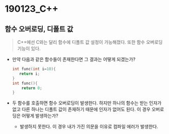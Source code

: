 # 190123_C++

## 함수 오버로딩, 디폴트 값

> C++에선 C와는 달리 함수에 디폴트 값 설정이 가능해졌다. 또한 함수 오버로딩 기능이 있다.

- 만약 다음과 같은 함수들이 존재한다면 그 결과는 어떻게 되겠는가?

  ```c++
  int func(int i=10){
     return i;
  }
  int func(){
      return 0;
  }
  ```

- 두 함수를 호출하면 함수 오버로딩이 발생한다. 하지만 하나의 함수는 받는 인자가 없고 다른 하나는 디폴트 값이 존재하기 때문에 인자가 없어도 된다. 이 경우 오버로딩은 어떻게 발생하는가?

  - 발생하지 못한다. 이 경우 내가 가진 의문을 이유로 컴파일 에러가 발생한다.